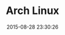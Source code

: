 ---
layout: post
title:  "Arch Linux"
date:   2015-08-28 23:30:26
categories: blog
published: false
url_download: http://williamcanin.com
type_version: "Latest Stable"
package_version: 1.0.3
package_extension: PKG
---